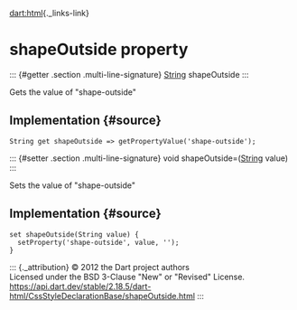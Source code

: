 [dart:html](../../dart-html/dart-html-library){._links-link}

shapeOutside property
=====================

::: {#getter .section .multi-line-signature}
[String](../../dart-core/string-class) shapeOutside
:::

Gets the value of \"shape-outside\"

Implementation {#source}
--------------

``` {.language-dart data-language="dart"}
String get shapeOutside => getPropertyValue('shape-outside');
```

::: {#setter .section .multi-line-signature}
void shapeOutside=([String](../../dart-core/string-class) value)
:::

Sets the value of \"shape-outside\"

Implementation {#source}
--------------

``` {.language-dart data-language="dart"}
set shapeOutside(String value) {
  setProperty('shape-outside', value, '');
}
```

::: {._attribution}
© 2012 the Dart project authors\
Licensed under the BSD 3-Clause \"New\" or \"Revised\" License.\
<https://api.dart.dev/stable/2.18.5/dart-html/CssStyleDeclarationBase/shapeOutside.html>
:::
